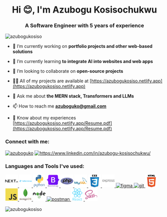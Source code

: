 <h1 align="center">Hi 😊, I'm Azubogu Kosisochukwu</h1>
<h3 align="center">A Software Engineer with 5 years of experience</h3>

<p align="left"> <img src="https://komarev.com/ghpvc/?username=azubogukosiso&label=Profile%20views&color=0e75b6&style=flat-square" alt="azubogukosiso" /> </p>

- 🔭 I’m currently working on **portfolio projects and other web-based solutions**

- 🌱 I’m currently learning **to integrate AI into websites and web apps**

- 👯 I’m looking to collaborate on **open-source projects**

- 👨‍💻 All of my projects are available at [https://azubogukosiso.netlify.app](https://azubogukosiso.netlify.app)

- 💬 Ask me about **the MERN stack, Transformers and LLMs**

- 📫 How to reach me **azuboguko@gmail.com**

- 📄 Know about my experiences [https://azubogukosiso.netlify.app/Resume.pdf](https://azubogukosiso.netlify.app/Resume.pdf)

<h3 align="left">Connect with me:</h3>
<p align="left">
<a href="https://twitter.com/azuboguko" target="blank"><img align="center" src="https://raw.githubusercontent.com/rahuldkjain/github-profile-readme-generator/master/src/images/icons/Social/twitter.svg" alt="azuboguko" height="30" width="40" /></a>
<a href="https://linkedin.com/in/https://www.linkedin.com/in/azubogu-kosisochukwu/" target="blank"><img align="center" src="https://raw.githubusercontent.com/rahuldkjain/github-profile-readme-generator/master/src/images/icons/Social/linked-in-alt.svg" alt="https://www.linkedin.com/in/azubogu-kosisochukwu/" height="30" width="40" /></a>
</p>

<h3 align="left">Languages and Tools I've used:</h3>
<p align="left">
  <a href="https://nextjs.org" target="_blank" rel="noreferrer"> <img src="https://raw.githubusercontent.com/devicons/devicon/master/icons/nextjs/nextjs-original-wordmark.svg" alt="nextjs" width="40" height="40"/> </a>
  <a href="https://tailwindcss.com" target="_blank" rel="noreferrer"> <img src="https://raw.githubusercontent.com/devicons/devicon/master/icons/tailwindcss/tailwindcss-plain-wordmark.svg" alt="tailwindcss" width="40" height="40"/> </a>
  <a href="https://python.org" target="_blank" rel="noreferrer"> <img src="https://raw.githubusercontent.com/devicons/devicon/master/icons/python/python-original-wordmark.svg" alt="tailwindcss" width="40" height="40"/> </a>
  <a href="https://getbootstrap.com" target="_blank" rel="noreferrer"> <img src="https://raw.githubusercontent.com/devicons/devicon/master/icons/bootstrap/bootstrap-original-wordmark.svg" alt="bootstrap" width="40" height="40"/> </a>
  <a href="https://php.net" target="_blank" rel="noreferrer"> <img src="https://raw.githubusercontent.com/devicons/devicon/master/icons/php/php-original.svg" alt="php" width="40" height="40"/> </a>
  <a href="https://mysql.com" target="_blank" rel="noreferrer"> <img src="https://raw.githubusercontent.com/devicons/devicon/master/icons/mysql/mysql-original-wordmark.svg" alt="mysql" width="40" height="40"/> </a>
  <a href="https://www.w3schools.com/css/" target="_blank" rel="noreferrer"> <img src="https://raw.githubusercontent.com/devicons/devicon/master/icons/css3/css3-original-wordmark.svg" alt="css3" width="40" height="40"/> </a>
  <a href="https://expressjs.com" target="_blank" rel="noreferrer"> <img src="https://raw.githubusercontent.com/devicons/devicon/master/icons/express/express-original-wordmark.svg" alt="express" width="40" height="40"/> </a>
  <a href="https://www.figma.com/" target="_blank" rel="noreferrer"> <img src="https://www.vectorlogo.zone/logos/figma/figma-icon.svg" alt="figma" width="40" height="40"/> </a>
  <a href="https://git-scm.com/" target="_blank" rel="noreferrer"> <img src="https://www.vectorlogo.zone/logos/git-scm/git-scm-icon.svg" alt="git" width="40" height="40"/> </a> 
  <a href="https://www.w3.org/html/" target="_blank" rel="noreferrer"> <img src="https://raw.githubusercontent.com/devicons/devicon/master/icons/html5/html5-original-wordmark.svg" alt="html5" width="40" height="40"/> </a>
  <a href="https://developer.mozilla.org/en-US/docs/Web/JavaScript" target="_blank" rel="noreferrer"> <img src="https://raw.githubusercontent.com/devicons/devicon/master/icons/javascript/javascript-original.svg" alt="javascript" width="40" height="40"/> </a>
  <a href="https://www.mongodb.com/" target="_blank" rel="noreferrer"> <img src="https://raw.githubusercontent.com/devicons/devicon/master/icons/mongodb/mongodb-original-wordmark.svg" alt="mongodb" width="40" height="40"/> </a>
  <a href="https://nodejs.org" target="_blank" rel="noreferrer"> <img src="https://raw.githubusercontent.com/devicons/devicon/master/icons/nodejs/nodejs-original-wordmark.svg" alt="nodejs" width="40" height="40"/> </a>
  <a href="https://postman.com" target="_blank" rel="noreferrer"> <img src="https://www.vectorlogo.zone/logos/getpostman/getpostman-icon.svg" alt="postman" width="40" height="40"/> </a>
  <a href="https://reactjs.org/" target="_blank" rel="noreferrer"> <img src="https://raw.githubusercontent.com/devicons/devicon/master/icons/react/react-original-wordmark.svg" alt="react" width="40" height="40"/> </a>
  <a href="https://sass-lang.com" target="_blank" rel="noreferrer"> <img src="https://raw.githubusercontent.com/devicons/devicon/master/icons/sass/sass-original.svg" alt="sass" width="40" height="40"/> </a>
</p>

<p><img align="center" src="https://github-readme-streak-stats.herokuapp.com/?user=azubogukosiso&theme=default" alt="azubogukosiso" /></p>
